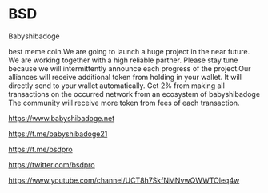 # BSD
Babyshibadoge

best meme coin.We are going to launch a huge project in the near future. We are working together with a high reliable partner. Please stay tune because we will intermittently announce each progress of the project.Our alliances will receive additional token from holding in your wallet. It will directly send to your wallet automatically. Get 2% from making all transactions on the occurred network from an ecosystem of babyshibadoge The community will receive more token from fees of each transaction.

https://www.babyshibadoge.net

https://t.me/babyshibadoge21

https://t.me/bsdpro

https://twitter.com/bsdpro

https://www.youtube.com/channel/UCT8h7SkfNMNvwQWWTOleq4w
